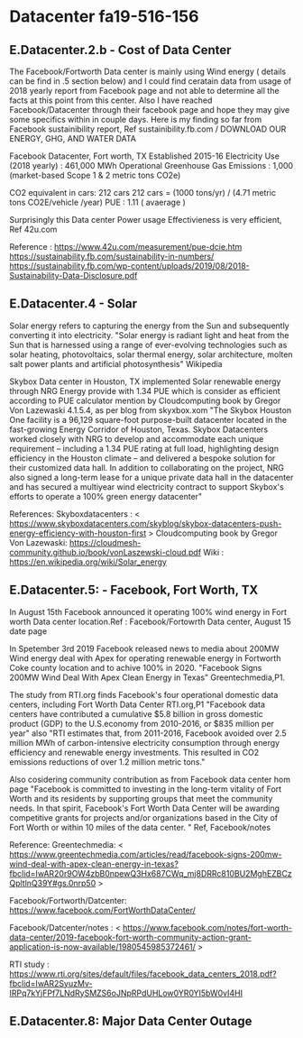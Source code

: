 # Datacenter fa19-516-156

## E.Datacenter.2.b - Cost of Data Center 
The Facebook/Fortworth Data center is mainly using Wind energy ( details can be find in .5 section below) and I could find ceratain data from usage of 2018 yearly report from Facebook page and not able to determine all the facts at this point from this center. Also I have reached Facebook/Datacenter through their facebook page and hope they may give some specifics within in couple days.
Here is my finding so far from Facebook sustainibility report, Ref sustainibility.fb.com / DOWNLOAD OUR ENERGY, GHG, AND WATER DATA 


Facebook Datacenter, Fort worth, TX
Established 2015-16 
Electricity Use (2018 yearly)  : 461,000 MWh 
Operational Greenhouse Gas Emissions      : 1,000
(market-based Scope 1 & 2 metric tons CO2e) 

CO2 equivalent in cars: 212 cars
212 cars = (1000 tons/yr) / (4.71 metric tons CO2E/vehicle /year) 
PUE                            : 1.11 ( avaerage )

Surprisingly this Data center Power usage Effectivieness is very efficient, Ref 42u.com

Reference : 
<https://www.42u.com/measurement/pue-dcie.htm>
<https://sustainability.fb.com/sustainability-in-numbers/>
<https://sustainability.fb.com/wp-content/uploads/2019/08/2018-Sustainability-Data-Disclosure.pdf>


## E.Datacenter.4 - Solar

Solar energy refers to capturing the energy from the Sun and subsequently converting it into electricity.
"Solar energy is radiant light and heat from the Sun that is harnessed using a range of ever-evolving technologies such as solar heating, photovoltaics, solar thermal energy, solar architecture, molten salt power plants and artificial photosynthesis" Wikipedia

Skybox Data center in Houston, TX implemented Solar renewable energy through NRG Energy provide  with 1.34 PUE which is consider as efficient according to PUE calculator mention by Cloudcomputing book by Gregor Von Lazewaski 4.1.5.4, as per blog from skyxbox.xom "The Skybox Houston One facility is a 96,129 square-foot purpose-built datacenter located in the fast-growing Energy Corridor of Houston, Texas. Skybox Datacenters worked closely with NRG to develop and accommodate each unique requirement – including a 1.34 PUE rating at full load, highlighting design efficiency in the Houston climate – and delivered a bespoke solution for their customized data hall. In addition to collaborating on the project, NRG also signed a long-term lease for a unique private data hall in the datacenter and has secured a multiyear wind electricity contract to support Skybox's efforts to operate a 100% green energy datacenter"
 

References:
Skyboxdatacenters : < https://www.skyboxdatacenters.com/skyblog/skybox-datacenters-push-energy-efficiency-with-houston-first >
Cloudcomputing book by Gregor Von Lazewaski: <https://cloudmesh-community.github.io/book/vonLaszewski-cloud.pdf>
Wiki : <https://en.wikipedia.org/wiki/Solar_energy>

## E.Datacenter.5: - Facebook, Fort Worth, TX

In August 15th Facebook announced it operating 100% wind energy in Fort worth Data center location.Ref : Facebook/Fortowrth Data center, August 15 date page

In Spetember 3rd 2019 Facebook released news to media about 200MW Wind energy deal with Apex for operating renewable energy in Fortworth Coke county location and to achive 100% in 2020. "Facebook Signs 200MW Wind Deal With Apex Clean Energy in Texas" Greentechmedia,P1.

The study from RTI.org finds Facebook's four operational domestic data centers, including Fort Worth Data Center RTI.org,P1 "Facebook data centers have contributed a cumulative $5.8 billion in gross domestic product (GDP) to the U.S.economy from 2010-2016, or $835 million per year" also "RTI estimates that, from 2011-2016, Facebook avoided over 2.5 million MWh of
carbon-intensive electricity consumption through energy efficiency and renewable energy investments. This resulted in CO2 emissions reductions of over 1.2 million metric tons." 

Also cosidering community contribution as from Facebook data center hom page "Facebook is committed to investing in the long-term vitality of Fort Worth and its residents by supporting groups that meet the community needs. In that spirit, Facebook's Fort Worth Data Center will be awarding competitive grants for projects and/or organizations based in the City of Fort Worth or within 10 miles of the data center. " Ref, Facebook/notes


Reference:
Greentechmedia:
< https://www.greentechmedia.com/articles/read/facebook-signs-200mw-wind-deal-with-apex-clean-energy-in-texas?fbclid=IwAR20r9OW4zbB0npewQ3Hx687CWq_mj8DRRc810BU2MghEZBCzQpltlnQ39Y#gs.0nrp50 >

Facebook/Fortworth/Datcenter:
<https://www.facebook.com/FortWorthDataCenter/>

Facebook/Datcenter/notes :
< https://www.facebook.com/notes/fort-worth-data-center/2019-facebook-fort-worth-community-action-grant-application-is-now-available/1980545985372461/ >

RTI study :
<https://www.rti.org/sites/default/files/facebook_data_centers_2018.pdf?fbclid=IwAR2SyuzMv-IRPq7kYjFPf7LNdRySMZS6oJNpRPdUHLow0YR0YI5bW0vI4HI>

## E.Datacenter.8: Major Data Center Outage
